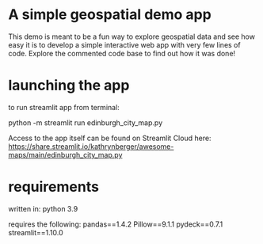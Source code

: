 
# A simple geospatial demo app
This demo is meant to be a fun way to explore geospatial data and see how easy it is to develop a simple interactive web app with very few lines of code. Explore the commented code base to find out how it was done!

# launching the app
to run streamlit app from terminal:

python -m streamlit run edinburgh_city_map.py

Access to the app itself can be found on Streamlit Cloud here: 
https://share.streamlit.io/kathrynberger/awesome-maps/main/edinburgh_city_map.py

# requirements
written in: 
python 3.9

requires the following:
pandas==1.4.2
Pillow==9.1.1
pydeck==0.7.1
streamlit==1.10.0
